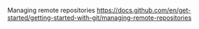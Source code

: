 
Managing remote repositories https://docs.github.com/en/get-started/getting-started-with-git/managing-remote-repositories
